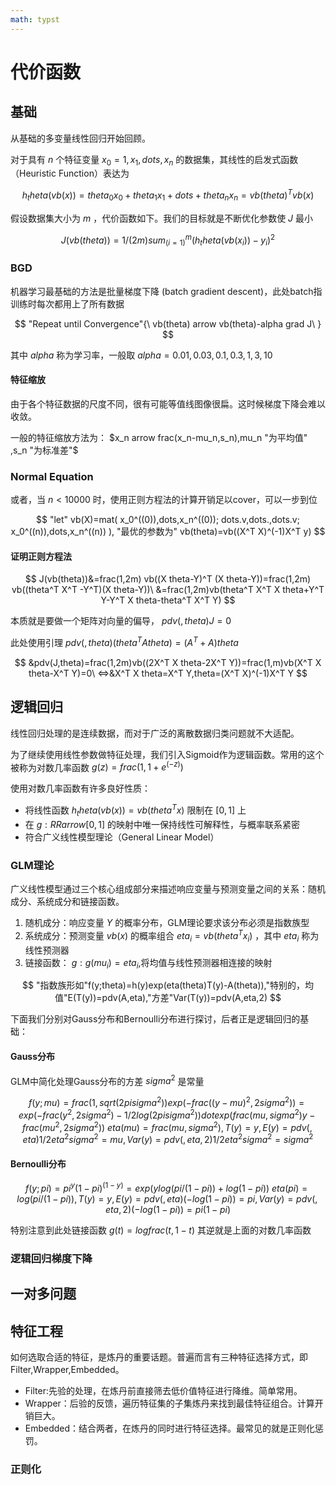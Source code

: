 ```yaml
---
math: typst
---
```


# 代价函数

## 基础

从基础的多变量线性回归开始回顾。

对于具有 $n$ 个特征变量 $x_0=1,x_1,dots,x_n$ 的数据集，其线性的启发式函数（Heuristic Function）表达为

$$
h_theta (vb(x))=theta_0 x_0+theta_1 x_1+ dots +theta_n x_n=vb(theta)^T vb(x)
$$

假设数据集大小为 $m$ ，代价函数如下。我们的目标就是不断优化参数使 $J$ 最小

$$
J(vb(theta))=1/(2m) sum_(i=1)^m (h_theta (vb(x_i))-y_i)^2
$$

### BGD

机器学习最基础的方法是批量梯度下降 (batch gradient descent)，此处batch指训练时每次都用上了所有数据

$$
"Repeat until Convergence"{\
    vb(theta) arrow vb(theta)-alpha grad J\
}
$$

其中 $alpha$ 称为学习率，一般取 $alpha=0.01,0.03,0.1,0.3,1,3,10$

#### 特征缩放

由于各个特征数据的尺度不同，很有可能等值线图像很扁。这时候梯度下降会难以收敛。

一般的特征缩放方法为： $x_n arrow frac(x_n-mu_n,s_n),mu_n "为平均值" ,s_n "为标准差"$

### Normal Equation

或者，当 $n<10000$ 时，使用正则方程法的计算开销足以cover，可以一步到位

$$
"let" vb(X)=mat(
    x_0^((0)),dots,x_n^((0));
    dots.v,dots.,dots.v;
    x_0^((n)),dots,x_n^((n))
),
"最优的参数为" vb(theta)=vb((X^T X)^(-1)X^T y)
$$

#### 证明正则方程法

$$
J(vb(theta))&=frac(1,2m) vb((X theta-Y)^T (X theta-Y))=frac(1,2m) vb((theta^T X^T -Y^T)(X theta-Y))\
&=frac(1,2m)vb(theta^T X^T X theta+Y^T Y-Y^T X theta-theta^T X^T Y)
$$

本质就是要做一个矩阵对向量的偏导， $pdv(,theta)J=0$

此处使用引理 $pdv(,theta)(theta^T A theta)=(A^T+A)theta$

$$
&pdv(J,theta)=frac(1,2m)vb((2X^T X theta-2X^T Y))=frac(1,m)vb(X^T X theta-X^T Y)=0\
<=>&X^T X theta=X^T Y,theta=(X^T X)^(-1)X^T Y
$$

## 逻辑回归

线性回归处理的是连续数据，而对于广泛的离散数据归类问题就不大适配。

为了继续使用线性参数做特征处理，我们引入Sigmoid作为逻辑函数。常用的这个被称为对数几率函数 $g(z)=frac(1,1+e^(-z))$

使用对数几率函数有许多良好性质：

- 将线性函数 $h_theta (vb(x))=vb(theta^T x)$ 限制在 $[0,1]$ 上
- 在 $g:RR arrow [0,1]$ 的映射中唯一保持线性可解释性，与概率联系紧密
- 符合广义线性模型理论（General Linear Model）

### GLM理论

广义线性模型通过三个核心组成部分来描述响应变量与预测变量之间的关系：随机成分、系统成分和链接函数。

1. 随机成分：响应变量 $Y$ 的概率分布，GLM理论要求该分布必须是指数族型
2. 系统成分：预测变量 $vb(x)$ 的概率组合 $eta_i=vb(theta^T x_i)$ ，其中 $eta_i$ 称为线性预测器
3. 链接函数： $g:g(mu_i)=eta_i$,将均值与线性预测器相连接的映射

$$
"指数族形如"f(y;theta)=h(y)exp(eta(theta)T(y)-A(theta)),"特别的，均值"E(T(y))=pdv(A,eta),"方差"Var(T(y))=pdv(A,eta,2)
$$

下面我们分别对Gauss分布和Bernoulli分布进行探讨，后者正是逻辑回归的基础：

#### Gauss分布

GLM中简化处理Gauss分布的方差 $sigma^2$ 是常量

$$
f(y;mu)=frac(1,sqrt(2pi sigma^2))exp(-frac((y-mu)^2,2sigma^2))=exp(-frac(y^2,2sigma^2)-1/2 log(2pi sigma^2))dot exp(frac(mu,sigma^2)y-frac(mu^2,2sigma^2))\
eta(mu)=frac(mu,sigma^2),T(y)=y,E(y)=pdv(,eta)1/2 eta^2 sigma^2=mu,Var(y)=pdv(,eta,2)1/2 eta^2 sigma^2=sigma^2
$$

#### Bernoulli分布

$$
f(y;pi)=pi^y (1-pi)^(1-y)=exp(y log(pi/(1-pi))+log(1−pi))\
eta(pi)=log(pi/(1-pi)),T(y)=y,E(y)=pdv(,eta)(-log(1-pi))=pi,Var(y)=pdv(,eta,2)(-log(1-pi))=pi(1-pi)
$$

特别注意到此处链接函数 $g(t)=log frac(t,1-t)$ 其逆就是上面的对数几率函数

### 逻辑回归梯度下降

## 一对多问题

## 特征工程

如何选取合适的特征，是炼丹的重要话题。普遍而言有三种特征选择方式，即Filter,Wrapper,Embedded。

- Filter:先验的处理，在炼丹前直接筛去低价值特征进行降维。简单常用。
- Wrapper：后验的反馈，遍历特征集的子集炼丹来找到最佳特征组合。计算开销巨大。
- Embedded：结合两者，在炼丹的同时进行特征选择。最常见的就是正则化惩罚。

### 正则化


